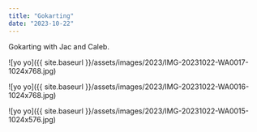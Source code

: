 ```yaml
---
title: "Gokarting"
date: "2023-10-22"
---
```


Gokarting with Jac and Caleb.

![yo yo]({{ site.baseurl }}/assets/images/2023/IMG-20231022-WA0017-1024x768.jpg)

![yo yo]({{ site.baseurl }}/assets/images/2023/IMG-20231022-WA0016-1024x768.jpg)

![yo yo]({{ site.baseurl }}/assets/images/2023/IMG-20231022-WA0015-1024x576.jpg)
